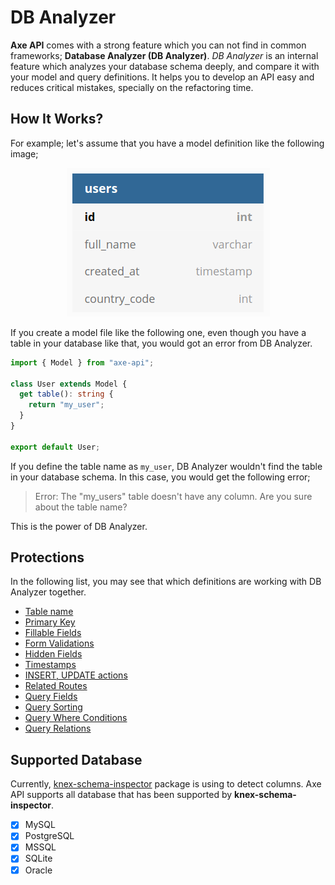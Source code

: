 # DB Analyzer

**Axe API** comes with a strong feature which you can not find in common frameworks; **Database Analyzer (DB Analyzer)**. _DB Analyzer_ is an internal feature which analyzes your database schema deeply, and compare it with your model and query definitions. It helps you to develop an API easy and reduces critical mistakes, specially on the refactoring time.

## How It Works?

For example; let's assume that you have a model definition like the following image;

<div style="text-align:center;">

![Database Schema](./db-analyze-model.png)

</div>

If you create a model file like the following one, even though you have a table in your database like that, you would got an error from DB Analyzer.

```ts
import { Model } from "axe-api";

class User extends Model {
  get table(): string {
    return "my_user";
  }
}

export default User;
```

If you define the table name as `my_user`, DB Analyzer wouldn't find the table in your database schema. In this case, you would get the following error;

> Error: The "my_users" table doesn't have any column. Are you sure about the table name?

This is the power of DB Analyzer.

## Protections

In the following list, you may see that which definitions are working with DB Analyzer together.

- [Table name](/models/#table-name)
- [Primary Key](/models/#primary-key)
- [Fillable Fields](/models/#fillable-fields)
- [Form Validations](/models/#validations)
- [Hidden Fields](/models/#hidden-fields)
- [Timestamps](/models/#timestamps)
- [INSERT, UPDATE actions](/routes/#handlers)
- [Related Routes](/routes/#related-routes)
- [Query Fields](/queries/#fields)
- [Query Sorting](/queries/#sorting)
- [Query Where Conditions](/queries/#where-conditions)
- [Query Relations](/queries/#relation-queries)

## Supported Database

Currently, [knex-schema-inspector](https://github.com/knex/knex-schema-inspector) package is using to detect columns. Axe API supports all database that has been supported by **knex-schema-inspector**.

- [x] MySQL
- [x] PostgreSQL
- [x] MSSQL
- [x] SQLite
- [x] Oracle
